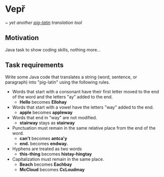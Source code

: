 Vepř
====

*~ yet another [pig-latin][wikipedia] translation tool*


Motivation
----------

Java task to show coding skills, nothing more...


Task requirements
-----------------

Write some Java code that translates a string (word, sentence, or paragraph) into "pig-latin" using the following rules.

- Words that start with a consonant have their first letter moved to the end of the word and the letters "ay" added to the end.
    - **Hello** becomes **Ellohay**
- Words that start with a vowel have the letters "way" added to the end.
    - **apple** becomes **appleway**
- Words that end in "way" are not modified.
    - **stairway** stays as **stairway**
- Punctuation must remain in the same relative place from the end of the word.
    - **can't** becomes **antca'y**
    - **end.** becomes **endway.**
- Hyphens are treated as two words
    - **this-thing** becomes **histay-hingtay**
- Capitalization must remain in the same place.
    - **Beach** becomes **Eachbay**
    - **McCloud** becomes **CcLoudmay**


[wikipedia]: https://en.wikipedia.org/wiki/Pig_Latin
